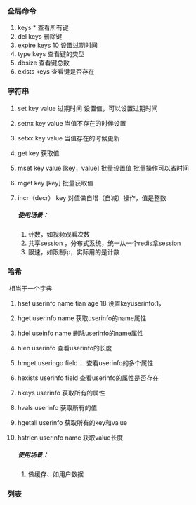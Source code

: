 ### 全局命令

1. keys * 查看所有键
2. del keys 删除键
3. expire keys 10 设置过期时间
4. type keys  查看键的类型
5. dbsize   查看键总数
6. exists keys  查看键是否存在

### 字符串

1. set key value  过期时间  设置值，可以设置过期时间

2. setnx key value  当值不存在的时候设置

3. setxx key value  当值存在的时候更新

4. get key   获取值

5. mset  key value [key，value] 批量设置值 批量操作可以省时间

6. mget key [key]  批量获取值

7. incr（decr）  key  对值做自增（自减）操作，值是整数

    ##### 使用场景：

    1. 计数，如视频观看次数
    2. 共享session ，分布式系统，统一从一个redis拿session
    3. 限速，如限制ip，实际用的是计数

### 哈希

​		相当于一个字典

1. hset userinfo name tian age 18  设置keyuserinfo:1，

2. hget userinfo name 获取userinfo的name属性

3. hdel useinfo name  删除userinfo的name属性

4. hlen userinfo      查看userinfo的长度

5. hmget useringo field  ... 查看userinfo的多个属性

6. hexists userinfo field   查看userinfo的属性是否存在

7. hkeys userinfo    获取所有的属性

8. hvals userinfo    获取所有的值

9. hgetall userinfo 获取所有的key和value

10. hstrlen userinfo name 获取value长度

    ##### 使用场景：

    1. 做缓存、如用户数据

### 列表

